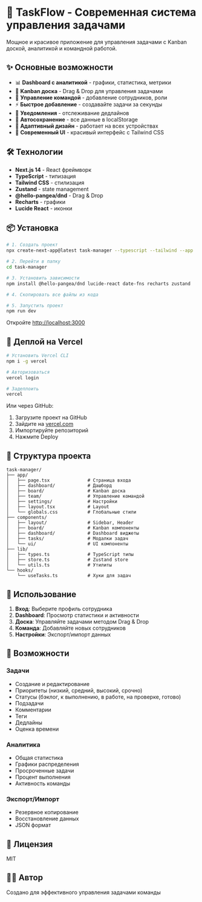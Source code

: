# 🚀 TaskFlow - Современная система управления задачами

Мощное и красивое приложение для управления задачами с Kanban доской, аналитикой и командной работой.

## ✨ Основные возможности

- 📊 **Dashboard с аналитикой** - графики, статистика, метрики
- 🎯 **Kanban доска** - Drag & Drop для управления задачами
- 👥 **Управление командой** - добавление сотрудников, роли
- ⚡ **Быстрое добавление** - создавайте задачи за секунды
- 🔔 **Уведомления** - отслеживание дедлайнов
- 💾 **Автосохранение** - все данные в localStorage
- 📱 **Адаптивный дизайн** - работает на всех устройствах
- 🎨 **Современный UI** - красивый интерфейс с Tailwind CSS

## 🛠 Технологии

- **Next.js 14** - React фреймворк
- **TypeScript** - типизация
- **Tailwind CSS** - стилизация
- **Zustand** - state management
- **@hello-pangea/dnd** - Drag & Drop
- **Recharts** - графики
- **Lucide React** - иконки

## 📦 Установка

```bash
# 1. Создать проект
npx create-next-app@latest task-manager --typescript --tailwind --app

# 2. Перейти в папку
cd task-manager

# 3. Установить зависимости
npm install @hello-pangea/dnd lucide-react date-fns recharts zustand

# 4. Скопировать все файлы из кода

# 5. Запустить проект
npm run dev
```

Откройте [http://localhost:3000](http://localhost:3000)

## 🚀 Деплой на Vercel

```bash
# Установить Vercel CLI
npm i -g vercel

# Авторизоваться
vercel login

# Задеплоить
vercel
```

Или через GitHub:
1. Загрузите проект на GitHub
2. Зайдите на [vercel.com](https://vercel.com)
3. Импортируйте репозиторий
4. Нажмите Deploy

## 📁 Структура проекта

```
task-manager/
├── app/
│   ├── page.tsx              # Страница входа
│   ├── dashboard/            # Дашборд
│   ├── board/                # Kanban доска
│   ├── team/                 # Управление командой
│   ├── settings/             # Настройки
│   ├── layout.tsx            # Layout
│   └── globals.css           # Глобальные стили
├── components/
│   ├── layout/               # Sidebar, Header
│   ├── board/                # Kanban компоненты
│   ├── dashboard/            # Dashboard виджеты
│   ├── tasks/                # Модалки задач
│   └── ui/                   # UI компоненты
├── lib/
│   ├── types.ts              # TypeScript типы
│   ├── store.ts              # Zustand store
│   └── utils.ts              # Утилиты
└── hooks/
    └── useTasks.ts           # Хуки для задач
```

## 🎯 Использование

1. **Вход**: Выберите профиль сотрудника
2. **Dashboard**: Просмотр статистики и активности
3. **Доска**: Управляйте задачами методом Drag & Drop
4. **Команда**: Добавляйте новых сотрудников
5. **Настройки**: Экспорт/импорт данных

## 🎨 Возможности

### Задачи
- Создание и редактирование
- Приоритеты (низкий, средний, высокий, срочно)
- Статусы (бэклог, к выполнению, в работе, на проверке, готово)
- Подзадачи
- Комментарии
- Теги
- Дедлайны
- Оценка времени

### Аналитика
- Общая статистика
- Графики распределения
- Просроченные задачи
- Процент выполнения
- Активность команды

### Экспорт/Импорт
- Резервное копирование
- Восстановление данных
- JSON формат

## 📝 Лицензия

MIT

## 👨‍💻 Автор

Создано для эффективного управления задачами команды
